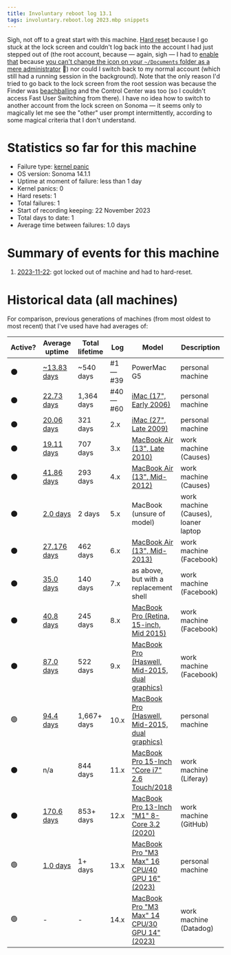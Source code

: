 ```yaml
---
title: Involuntary reboot log 13.1
tags: involuntary.reboot.log 2023.mbp snippets
---
```


Sigh, not off to a great start with this machine. [Hard reset](/wiki/Hard_reset) because I go stuck at the lock screen and couldn't log back into the account I had just stepped out of (the root account, because — again, sigh — I had to [enable that](https://support.apple.com/en-us/HT204012) because [you can't change the icon on your `~/Documents` folder as a mere administrator](https://discussions.apple.com/thread/253648025) 🤦) nor could I switch back to my normal account (which still had a running session in the background). Note that the only reason I'd tried to go back to the lock screen from the root session was because the Finder was [beachballing](/wiki/Beachballing) and the Control Center was too (so I couldn't access Fast User Switching from there). I have no idea how to switch to another account from the lock screen on Sonoma — it seems only to magically let me see the "other" user prompt intermittently, according to some magical criteria that I don't understand.

# Statistics so far for this machine

-   Failure type: [kernel panic](/wiki/Kernel_panic)
-   OS version: Sonoma 14.1.1
-   Uptime at moment of failure: less than 1 day
-   Kernel panics: 0
-   Hard resets: 1
-   Total failures: 1
-   Start of recording keeping: 22 November 2023
-   Total days to date: 1
-   Average time between failures: 1.0 days

# Summary of events for this machine

1. [2023-11-22](/snippets/1178): got locked out of machine and had to hard-reset.

# Historical data (all machines)

For comparison, previous generations of machines (from most oldest to most recent) that I've used have had averages of:

| Active? | Average uptime | Total lifetime | Log | Model | Description |
| --- | --- | --- | --- | --- | --- |
| 🌑 | [~13.83 days](/blog/involuntary-reboot-log-39) | \~540 days | #1 &mdash; #39 | PowerMac G5 | personal machine |
| 🌑 | [22.73 days](/blog/involuntary-reboot-log-60) | 1,364 days | #40 &mdash; #60 | [iMac (17", Early 2006)](http://www.everymac.com/systems/apple/imac/specs/imac_cd_1.83_17.html) | personal machine |
| 🌑 | [20.06 days](/snippets/23) | 321 days | 2.x | [iMac (27", Late 2009)](http://www.everymac.com/systems/apple/imac/stats/imac-core-i5-2.66-27-inch-aluminum-late-2009-specs.html) | personal machine |
| 🌑 | [19.11 days](/snippets/128) | 707 days | 3.x | [MacBook Air (13", Late 2010)](http://www.everymac.com/systems/apple/macbook-air/specs/macbook-air-core-2-duo-2.13-13-late-2010-specs.html) | work machine (Causes) |
| 🌑 | [41.86 days](/snippets/170) | 293 days | 4.x | [MacBook Air (13", Mid-2012)](http://www.everymac.com/systems/apple/macbook-air/specs/macbook-air-core-i5-1.8-13-mid-2012-specs.html) | work machine (Causes) |
| 🌑 | [2.0 days](/snippets/171) | 2 days | 5.x | MacBook (unsure of model) | work machine (Causes), loaner laptop |
| 🌑 | [27.176 days](/snippets/1117) | 462 days | 6.x | [MacBook Air (13", Mid-2013)](http://www.everymac.com/systems/apple/macbook-air/specs/macbook-air-core-i7-1.7-13-mid-2013-specs.html) | work machine (Facebook) |
| 🌑 | [35.0 days](/snippets/1138) | 140 days | 7.x | as above, but with a replacement shell | work machine (Facebook) |
| 🌑 | [40.8 days](/snippets/1144) | 245 days | 8.x | [MacBook Pro (Retina, 15-inch, Mid 2015)](http://www.everymac.com/systems/apple/macbook_pro/specs/macbook-pro-core-i7-2.8-15-iris-only-mid-2015-retina-display-specs.html) | work machine (Facebook) |
| 🌑 | [87.0 days](/snippets/1153) | 522 days | 9.x | [MacBook Pro (Haswell, Mid-2015, dual graphics)](http://www.everymac.com/systems/apple/macbook_pro/specs/macbook-pro-core-i7-2.8-15-dual-graphics-mid-2015-retina-display-specs.html) | work machine (Facebook) |
| 🟢 | [94.4 days](/snippets/1176) | 1,667+ days | 10.x | [MacBook Pro (Haswell, Mid-2015, dual graphics)](http://www.everymac.com/systems/apple/macbook_pro/specs/macbook-pro-core-i7-2.8-15-dual-graphics-mid-2015-retina-display-specs.html) | personal machine |
| 🌑 | n/a | 844 days | 11.x | [MacBook Pro 15-Inch "Core i7" 2.6 Touch/2018](https://everymac.com/systems/apple/macbook_pro/specs/macbook-pro-core-i7-2.6-15-mid-2018-true-tone-display-touch-bar-specs.html) | work machine (Liferay) |
| 🌑 | [170.6 days](/snippets/1177) | 853+ days | 12.x | [MacBook Pro 13-Inch "M1" 8-Core 3.2 (2020)](https://everymac.com/systems/apple/macbook_pro/specs/macbook-pro-m1-8-core-13-2020-specs.html) | work machine (GitHub) |
| 🟢 | [1.0 days](/snippets/1178) | 1+ days | 13.x | [MacBook Pro "M3 Max" 16 CPU/40 GPU 16" (2023)](https://everymac.com/systems/apple/macbook_pro/specs/macbook-pro-m3-max-16-core-cpu-40-core-gpu-16-late-2023-specs.html) | personal machine |
| 🟢 |  - | - | 14.x | [MacBook Pro "M3 Max" 14 CPU/30 GPU 14" (2023)](https://everymac.com/systems/apple/macbook_pro/specs/macbook-pro-m3-max-14-core-cpu-30-core-gpu-14-late-2023-specs.html) | work machine (Datadog) |
